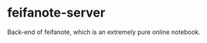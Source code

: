 feifanote-server
================

Back-end of feifanote, which is an extremely pure online notebook.
